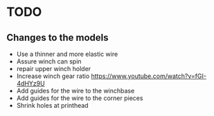 # TODO

## Changes to the models
- Use a thinner and more elastic wire
- Assure winch can spin
- repair upper winch holder
- Increase winch gear ratio https://www.youtube.com/watch?v=fGI-4dHYz9U
- Add guides for the wire to the winchbase
- Add guides for the wire to the corner pieces
- Shrink holes at printhead